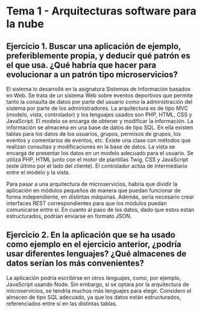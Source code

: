 # Tema 1 - Arquitecturas software para la nube

## Ejercicio 1. Buscar una aplicación de ejemplo, preferiblemente propia, y deducir qué patrón es el que usa. ¿Qué habría que hacer para evolucionar a un patrón tipo microservicios?

El sistema lo desarrollé en la asignatura Sistemas de Información basados en Web. Se trata de un sistema Web sobre eventos deportivos que permite tanto la consulta de datos por parte del usuario como la administración del sistema por parte de los administradores. La arquitectura es de tipo MVC (modelo, vista, controlador) y los lenguajes usados son PHP, HTML, CSS y JavaScript. El modelo se encarga de obtener y modificar la información. La información se almacena en una base de datos de tipo SQL. En ella existen tablas para los datos de los usuarios, grupos, permisos de grupos, los eventos y comentarios de eventos, etc. Existe una clase con métodos que realizan consultas y modificaciones en la base de datos. La vista se encarga de presentar los datos en un modelo adecuado para el usuario. Se utiliza PHP, HTML junto con el motor de plantillas Twig, CSS y JavaScript (este último por el lado del cliente). El controlador actúa de intermediario entre el modelo y la vista.

Para pasar a una arquitectura de microservicios, habría que dividir la aplicación en módulos pequeños de manera que puedan funcionar de forma independiente, en distintas máquinas. Además, sería necesario crear interfaces REST correspondientes para que los módulos puedan comunicarse entre sí. En cuanto al paso de los datos, dado que estos están estructurados, podrían enviarse en formato JSON.

## Ejercicio 2. En la aplicación que se ha usado como ejemplo en el ejercicio anterior, ¿podría usar diferentes lenguajes? ¿Qué almacenes de datos serían los más convenientes?

La aplicación podría escribirse en otros lenguajes, como, por ejemplo, JavaScript usando Node. Sin embargo, si se optara por la arquitectura de microservicios, se tendría muchos más lenguajes para elegir. Considero el almacen de tipo SQL adecuado, ya que los datos están estructurados, referenciados entre sí en las distintas tablas.
